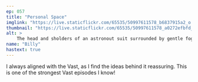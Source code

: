 ```yaml
---
ep: 057
title: "Personal Space"
imglink: "https://live.staticflickr.com/65535/50997611578_b6837915a2_o.jpg"
thumbnail: "https://live.staticflickr.com/65535/50997611578_a0272efbfd_q.jpg"
alt: >
    The head and sholders of an astronout suit surrounded by gentle fog. The face sheild of the astronout reflects the sun, with a winged dot (daedalus) flying towards it.
name: "Billy"
hastext: true
---
```

I always aligned with the Vast, as I find the ideas behind it reassuring. This is one of the strongest Vast episodes I know!